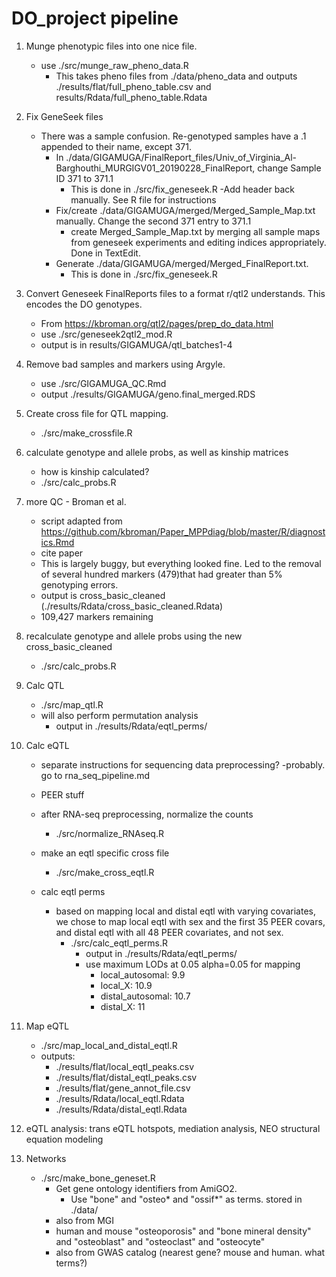 # DO_project pipeline

1. Munge phenotypic files into one nice file.
    - use ./src/munge_raw_pheno_data.R
        - This takes pheno files from ./data/pheno_data and outputs ./results/flat/full_pheno_table.csv and results/Rdata/full_pheno_table.Rdata

2. Fix GeneSeek files
    - There was a sample confusion. Re-genotyped samples have a .1 appended to their name, except 371.
        - In ./data/GIGAMUGA/FinalReport_files/Univ_of_Virginia_Al-Barghouthi_MURGIGV01_20190228_FinalReport, change Sample ID 371 to 371.1
            - This is done in ./src/fix_geneseek.R
                -Add header back manually. See R file for instructions
        - Fix/create ./data/GIGAMUGA/merged/Merged_Sample_Map.txt manually. Change the second 371 entry to 371.1
            - create Merged_Sample_Map.txt by merging all sample maps from geneseek experiments and editing indices appropriately. Done in TextEdit.
        - Generate ./data/GIGAMUGA/merged/Merged_FinalReport.txt. 
            - This is done in ./src/fix_geneseek.R

3. Convert Geneseek FinalReports files to a format r/qtl2 understands. This encodes the DO genotypes.
    - From https://kbroman.org/qtl2/pages/prep_do_data.html
    - use ./src/geneseek2qtl2_mod.R
    - output is in results/GIGAMUGA/qtl_batches1-4

4. Remove bad samples and markers using Argyle.
    - use ./src/GIGAMUGA_QC.Rmd
    - output ./results/GIGAMUGA/geno.final_merged.RDS


5. Create cross file for QTL mapping. 
    - ./src/make_crossfile.R

6. calculate genotype and allele probs, as well as kinship matrices 
    - how is kinship calculated?
    - ./src/calc_probs.R

7. more QC - Broman et al.
    - script adapted from https://github.com/kbroman/Paper_MPPdiag/blob/master/R/diagnostics.Rmd
    - cite paper
    - This is largely buggy, but everything looked fine. Led to the removal of several hundred markers (479)that had greater than 5% genotyping errors.
    - output is cross_basic_cleaned (./results/Rdata/cross_basic_cleaned.Rdata)
    - 109,427 markers remaining

8. recalculate genotype and allele probs using the new cross_basic_cleaned
    - ./src/calc_probs.R

9. Calc QTL
    - ./src/map_qtl.R
    - will also perform permutation analysis
        - output in ./results/Rdata/eqtl_perms/   
        

10. Calc eQTL

    - separate instructions for sequencing data preprocessing?
        -probably. go to rna_seq_pipeline.md
    - PEER stuff

    - after RNA-seq preprocessing, normalize the counts
        - ./src/normalize_RNAseq.R

    - make an eqtl specific cross file
        - ./src/make_cross_eqtl.R

    - calc eqtl perms
        -  based on mapping local and distal eqtl with varying covariates, we chose to map local
            eqtl with sex and the first 35 PEER covars, and distal eqtl with all 48 PEER covariates, and not sex.
            - ./src/calc_eqtl_perms.R
                - output in ./results/Rdata/eqtl_perms/   
                - use maximum LODs at 0.05 alpha=0.05 for mapping
                    - local_autosomal: 9.9
                    - local_X: 10.9
                    - distal_autosomal: 10.7
                    - distal_X: 11
                

11. Map eQTL
    - ./src/map_local_and_distal_eqtl.R
    -   outputs: 
        - ./results/flat/local_eqtl_peaks.csv 
        - ./results/flat/distal_eqtl_peaks.csv 
        - ./results/flat/gene_annot_file.csv
        - ./results/Rdata/local_eqtl.Rdata
        - ./results/Rdata/distal_eqtl.Rdata

12. eQTL analysis: trans eQTL hotspots, mediation analysis, NEO structural equation  modeling

13. Networks
    - ./src/make_bone_geneset.R
        - Get gene ontology identifiers from AmiGO2.
            - Use "bone" and "osteo* and "ossif*" as terms. stored in ./data/
        - also from MGI
         - human and mouse "osteoporosis" and "bone mineral density" and "osteoblast" and "osteoclast" and "osteocyte"
        - also from GWAS catalog (nearest gene? mouse and human. what terms?)



